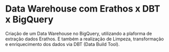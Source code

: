 # Data Warehouse com Erathos x DBT x BigQuery

Criação de um Data Warehouse no BigQuery, utilizando a plaforma de extração dados Erathos. E também a realização de Limpeza, transformação e enriquecimento dos dados via DBT (Data Build Tool).
